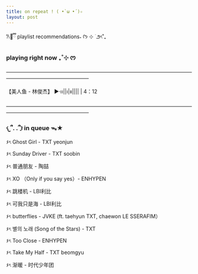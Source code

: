 ```yaml
---
title: on repeat ! ( •̀ ω •́ )✧
layout: post
---
```


𐙚🧸ྀི playlist recommendations˖ ᡣ𐭩 ⊹ ࣪  ౨ৎ˚₊




### playing right now ₊˚⊹ ᰔ
————————————————————————————————————————————————————

【美人鱼 - 林俊杰】
▶︎·၊၊||၊|။|||| | 4：12

————————————————————————————————————————————————————

### 𐔌՞. .՞𐦯 in queue ᯓ★

۶ৎ Ghost Girl - TXT yeonjun

۶ৎ Sunday Driver - TXT soobin

۶ৎ 普通朋友 - 陶喆

۶ৎ XO （Only if you say yes）- ENHYPEN

۶ৎ 跳楼机 - LBI利比

۶ৎ 可我只是海 - LBI利比

۶ৎ butterflies - JVKE (ft. taehyun TXT, chaewon LE SSERAFIM）

۶ৎ 별의 노래 (Song of the Stars) - TXT

۶ৎ Too Close - ENHYPEN

۶ৎ Take My Half - TXT beomgyu

۶ৎ 渐暖 - 时代少年团




